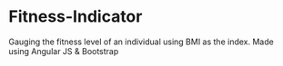 # Fitness-Indicator
Gauging the fitness level of an individual using BMI as the index. Made using Angular JS &amp; Bootstrap
